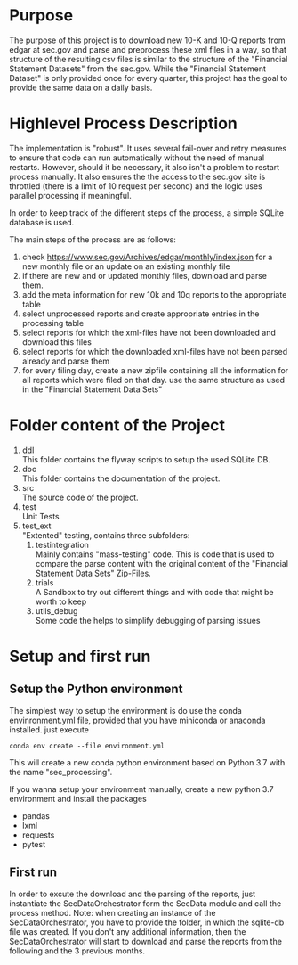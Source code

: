# Purpose
The purpose of this project is to download new 10-K and 10-Q reports from edgar at sec.gov and parse and 
preprocess these xml files in a way, so that structure of the resulting csv files is similar
to the structure of the "Financial Statement Datasets" from the sec.gov.
While the "Financial Statement Dataset" is only provided once for every quarter,
this project has the goal to provide the same data on a daily basis.

# Highlevel Process Description
The implementation is "robust". It uses several fail-over and retry measures to ensure that code can
run automatically without the need of manual restarts. However, should it be necessary, it also isn't
a problem to restart process manually. It also ensures the the access to the sec.gov site is throttled
(there is a limit of 10 request per second) and the logic uses parallel processing if meaningful.

In order to keep track of the different steps of the process, a simple SQLite database is used.

The main steps of the process are as follows:
1. check https://www.sec.gov/Archives/edgar/monthly/index.json for a new monthly file or an update on an existing
   monthly file
2. if there are new and or updated monthly files, download and parse them.
3. add the meta information for new 10k and 10q reports to the appropriate table
4. select unprocessed reports and create appropriate entries in the processing table
5. select reports for which the xml-files have not been downloaded and download this files
6. select reports for which the downloaded xml-files have not been parsed already and parse them
7. for every filing day, create a new zipfile containing all the information for all reports which were
   filed on that day. use the same structure as used in the "Financial Statement Data Sets"

# Folder content of the Project
1. ddl <br>
This folder contains the flyway scripts to setup the used SQLite DB.
1. doc <br>
This folder contains the documentation of the project.
1. src <br>
The source code of the project.
1. test <br>
Unit Tests
1. test_ext <br>
"Extented" testing, contains three subfolders:
    1. testintegration <br>
    Mainly contains "mass-testing" code. This is code that is used to compare the parse content with the 
    original content of the "Financial Statement Data Sets" Zip-Files. 
    1. trials <br> 
    A Sandbox to try out different things and with code that might be worth to keep 
    1. utils_debug <br>
    Some code the helps to simplify debugging of parsing issues 


# Setup and first run
## Setup the Python environment
The simplest way to setup the environment is do use the conda envinronment.yml file, provided that you have miniconda or anaconda installed.
just execute

    conda env create --file environment.yml

This will create a new conda python environment based on Python 3.7 with the name "sec_processing".

If you wanna setup your environment manually, create a new python 3.7 environment and install the packages
- pandas
- lxml
- requests
- pytest



## First run
In order to excute the download and the parsing of the reports, just instantiate the SecDataOrchestrator 
form the SecData module and call the process method.
Note: when creating an instance of the SecDataOrchestrator, you have to provide the folder, in which the sqlite-db file was created.
If you don't any additional information, then the SecDataOrchestrator will start to download and parse the 
reports from the following and the 3 previous months.

